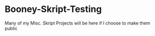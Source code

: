 # Booney-Skript-Testing
Many of my Misc. Skript Projects will be here if I choose to make them public

